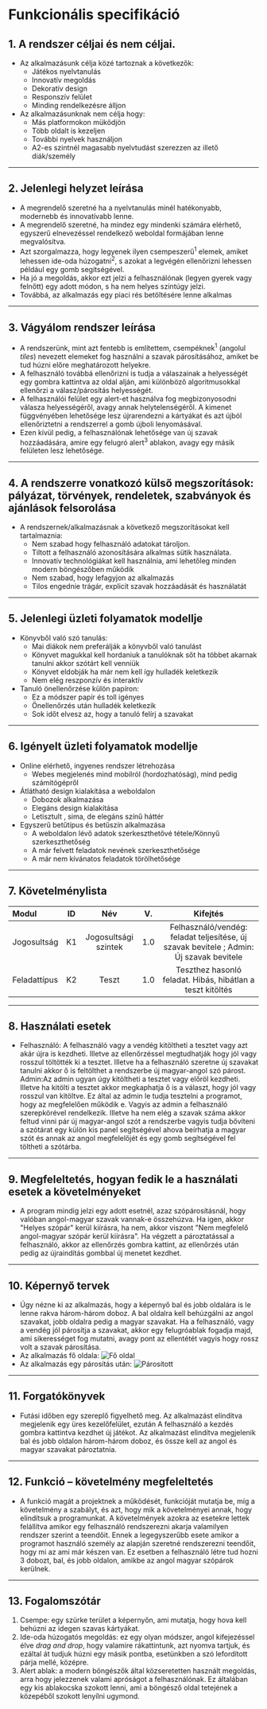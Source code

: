 # **Funkcionális specifikáció**
## 1. A rendszer céljai és nem céljai.
* Az alkalmazásunk célja közé tartoznak a következők:
    * Játékos nyelvtanulás
    * Innovatív megoldás
    * Dekoratív design
    * Responszív felület
    * Minding rendelkezésre álljon
* Az alkalmazásunknak nem célja hogy:
    * Más platformokon müködjön
    * Több oldalt is kezeljen
    * További nyelvek használjon
    * A2-es szintnél magasabb nyelvtudást szerezzen az illető diák/személy
---
## 2. Jelenlegi helyzet leírása
* A megrendelő szeretné ha a nyelvtanulás minél hatékonyabb, modernebb és innovatívabb lenne. 
* A megrendelő szeretné, ha mindez egy mindenki számára elérhető, egyszerű elnevezéssel rendelkező weboldal formájában lenne megvalósítva.
* Azt szorgalmazza, hogy legyenek ilyen csempeszerű<sup>1</sup> elemek, amiket lehessen ide-oda húzogatni<sup>2</sup>, s azokat a legvégén ellenőrizni lehessen például egy gomb segítségével. 
* Ha jó a megoldás, akkor ezt jelzi a felhasználónak (legyen gyerek vagy felnőtt) egy adott módon, s ha nem helyes szintúgy jelzi. 
* Továbbá, az alkalmazás egy piaci rés betöltésére lenne alkalmas
---
## 3. Vágyálom rendszer leírása
* A rendszerünk, mint azt fentebb is említettem, csempéknek<sup>1</sup> (angolul *tiles*) nevezett elemeket fog használni a szavak párosításához, amiket be tud húzni előre meghatározott helyekre. 
* A felhasználó továbbá ellenőrizni is tudja a válaszainak a helyességét egy gombra kattintva az oldal alján, ami különböző algoritmusokkal ellenőrzi a válasz/párosítás helyességét. 
* A felhasználói felület egy alert-et használva fog megbizonyosodni válasza helyességéről, avagy annak helytelenségéről. A kimenet függvényében lehetősége lesz újrarendezni a kártyákat és azt újból ellenőriztetni a rendszerrel a gomb újboli lenyomásával.
* Ezen kívül pedig, a felhasználónak lehetősége van új szavak hozzáadására, amire egy felugró alert<sup>3</sup> ablakon, avagy egy másik felületen lesz lehetősége.
---
## 4. A rendszerre vonatkozó külső megszorítások: pályázat, törvények, rendeletek, szabványok és ajánlások felsorolása
* A rendszernek/alkalmazásnak a következő megszorításokat kell tartalmaznia:
    * Nem szabad hogy felhasználó adatokat tároljon.
    * Tiltott a felhasználó azonosítására alkalmas sütik használata.
    * Innovatív technológiákat kell használnia, ami lehetőleg minden modern böngészőben működik
    * Nem szabad, hogy lefagyjon az alkalmazás
    * Tilos engednie trágár, explicit szavak hozzáadását és használatát
---
## 5. Jelenlegi üzleti folyamatok modellje
* Könyvből való szó tanulás:
    * Mai diákok nem preferálják a könyvből való tanulást
    * Könyvet magukkal kell hordaniuk a tanulóknak sőt ha többet akarnak tanulni akkor szótárt kell venniük
    * Könyvet eldobják ha már nem kell így hulladék keletkezik
    * Nem elég reszponzív és interaktív
* Tanuló önellenőrzése külön papíron:
    * Ez a módszer papír és toll igényes
    * Önellenőrzés után hulladék keletkezik
    * Sok időt elvesz az, hogy a tanuló felírj a szavakat
---
## 6. Igényelt üzleti folyamatok modellje
* Online elérhető, ingyenes rendszer létrehozása
    * Webes megjelenés mind mobilról (hordozhatóság), mind pedig számítógépről
* Átlátható design kialakítása a weboldalon
    * Dobozok alkalmazása
    * Elegáns design kialakítása
    * Letisztult , sima, de elegáns színű háttér
* Egyszerű betűtípus és betűszín alkalmazása
    * A weboldalon lévő adatok szerkeszthetővé tétele/Könnyű szerkeszthetőség
    * A már felvett feladatok nevének szerkeszthetősége
    * A már nem kívánatos feladatok törölhetősége
---
## 7. Követelménylista
|    Modul    |      ID     |           Név          |   V.   |                                                 Kifejtés                                                      |
| :---        |    :----:   |          :---:         | :---:  |                                                  :---:                                                        |
| Jogosultság |      K1     | Jogosultsági szintek   |  1.0   |                     Felhasználó/vendég: feladat teljesítése, új szavak bevitele ; Admin: Új szavak bevitele                       |
| Feladattípus|      K2     |          Teszt         |  1.0   |                         Teszthez hasonló feladat. Hibás, hibátlan a teszt kitöltés                            |

---
## 8. Használati esetek
* Felhasználó: A felhasználó vagy a vendég kitöltheti a tesztet vagy azt akár újra is kezdheti. Illetve az ellenőrzéssel megtudhatják hogy jól vagy rosszul töltötték ki a tesztet. Illetve ha a felhasználó szeretne új szavakat tanulni akkor ő is feltölthet a rendszerbe új magyar-angol szó párost. 
Admin:Az admin ugyan úgy kitöltheti a tesztet vagy előröl kezdheti. Illetve ha kitölti a tesztet akkor megkaphatja ő is a választ, hogy jól vagy rosszul van kitöltve. Ez által az admin le tudja tesztelni a programot, hogy az megfelelően működik e. Vagyis az admin a felhasználó szerepkörével rendelkezik. Illetve ha nem elég a szavak száma akkor feltud vinni pár új magyar-angol szót a rendszerbe vagyis tudja bővíteni a szótárat egy külön kis panel segítségével ahova beírhatja a magyar szót és annak az angol megfelelőjét és egy gomb segítségével fel töltheti a szótárba.
---
## 9. Megfeleltetés, hogyan fedik le a használati esetek a követelményeket
* A program mindig jelzi egy adott esetnél, azaz szópárosításnál, hogy valóban angol-magyar szavak vannak-e összehúzva.
 Ha igen, akkor "Helyes szópár" kerül kiírásra, ha nem, akkor viszont "Nem megfelelő angol-magyar szópár kerül kiírásra". 
 Ha végzett a pároztatással a felhasználó, akkor az ellenőrzés gombra kattint, az ellenőrzés után pedig az újraindítás gombbal új menetet kezdhet.
---
## 10. Képernyő tervek
* Úgy nézne ki az alkalmazás, hogy a képernyő bal és jobb oldalára is le lenne rakva három-három doboz.
 A bal oldalra kell behúzgálni az angol szavakat, jobb oldalra pedig a magyar szavakat. Ha a felhasználó, vagy a vendég jól párosítja a szavakat, akkor egy felugróablak fogadja majd, ami sikerességet fog mutatni,
 avagy pont az ellentétét vagyis hogy rossz volt a szavak párosítása.
* Az alkalmazás fő oldala: ![Fő oldal](./resource/mainPage.png)
* Az alkalmazás egy párosítás után: ![Párosított](./resource/pairedPage.png)
---
## 11. Forgatókönyvek
* Futási időben egy szereplő figyelhető meg. Az alkalmazást elindítva megjelenik egy üres kezelőfelület, ezután
A felhasználó a kezdés gombra kattintva kezdhet új játékot.
Az alkalmazást elindítva megjelenik bal és jobb oldalon három-három
 doboz, és össze kell az angol és magyar szavakat pároztatnia.
---
## 12. Funkció – követelmény megfeleltetés
* A funkció magát a projektnek a működését, funkcióját mutatja be, míg a követelmény a szabályt, és azt, hogy
 mik a követelményei annak, hogy elindítsuk a programunkat. A követelmények azokra az esetekre lettek felállítva amikor
 egy felhasználó rendszerezni akarja valamilyen rendszer szerint a teendőit. Ennek a legegyszerűbb esete amikor a programot
 használó személy az alapján szeretné rendszerezni teendőit, hogy mi az ami már készen van. Ez esetben a felhasználó létre
 tud hozni 3 dobozt, bal, és jobb oldalon, amikbe az angol magyar szópárok kerülnek.
---
## 13. Fogalomszótár
1. Csempe: egy szürke terület a képernyőn, ami mutatja, hogy hova kell behúzni az idegen szavas kártyákat.
2. Ide-oda húzogatós megoldás: ez egy olyan módszer, angol kifejezéssel élve *drag and drop*, hogy valamire rákattintunk, azt nyomva tartjuk, és ezáltal át tudjuk húzni egy másik pontba, esetünkben a szó lefordított párja mellé, középre.
3. Alert ablak: a modern böngészők által közseretetten használt megoldás, arra hogy jelezzenek valami apróságot a felhasználónak. Ez általában egy kis ablakocska szokott lenni, ami a böngésző oldal tetejének a közepéből szokott lenyílni ugymond.